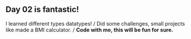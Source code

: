 ## Day 02 is fantastic!
I learned different types datatypes! /
Did some challenges, small projects like made a BMI calculator. /
**Code with me, this will be fun for sure.**
